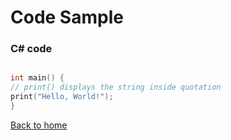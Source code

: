# Code Sample
### C# code

```c

int main() {
// print() displays the string inside quotation
print("Hello, World!");
}
```
[Back to home](./README.md)
